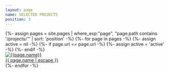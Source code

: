 ```yaml
---
layout: page
name: SELECTED PROJECTS
position: 3
---
```


<div class="projectsGrid">
{%- assign pages = site.pages | where_exp:"page", "page.path contains '/projects/'" | sort: 'position' -%}
{%- for page in pages -%}
  {%- assign active = nil -%}
  {%- if page.url == page.url -%}
    {%- assign active = 'active' -%}
  {%- endif -%}
  <div>
    <a class="{{active}}" href="{{ page.url | relative_url }}">
      <img src="{{page.image}}" alt="{{page.name}}" />
      <div class="name">{{ page.name | escape }}</div>
    </a>
  </div>
{%- endfor -%}
</div>
